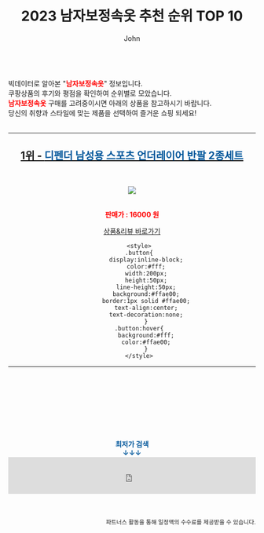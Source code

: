 ﻿---
layout: post
title:  "2023 남자보정속옷 추천 순위 TOP 10"
author: John
categories: [ 패션의류 ]
tags: [  ]
image: https://static.coupangcdn.com/image/retail/images/2798791046926110-32fcb6ac-bb4a-423f-94cf-960214cfa162.jpg 
description: "2023 남자보정속옷 추천 순위 TOP 10 관련 상품으로 가장 고객 선호도가 높은 제품입니다."
toc: true
toc_sticky: true
---

<br>
빅데이터로 알아본 "<b><font color='#ff0000'>남자보정속옷</font></b>" 정보입니다.
<br>
쿠팡상품의 후기와 평점을 확인하여 순위별로 모았습니다.
<br>
<b><font color='#ff0000'>남자보정속옷</font></b>  구매를 고려중이시면 아래의 상품을 참고하시기 바랍니다.
<br>
당신의 취향과 스타일에 맞는 제품을 선택하여 즐거운 쇼핑 되세요!
<br><br>
<hr>
<p>
    
<center><h2><a href="https://link.coupang.com/re/AFFSDP?lptag=AF7307611&pageKey=6669402436&itemId=15339131937&vendorItemId=78528910295&traceid=V0-153-8601083f4ffba6be&requestid=20230308130014129114954" target="_blank"><b>1위 - <font color='#01579B'>디펜더 남성용 스포츠 언더레이어 반팔 2종세트</font></b></a></h2><br>

<a href="https://link.coupang.com/re/AFFSDP?lptag=AF7307611&pageKey=6669402436&itemId=15339131937&vendorItemId=78528910295&traceid=V0-153-8601083f4ffba6be&requestid=20230308130014129114954" target="_blank"><img src="https://static.coupangcdn.com/image/retail/images/2798791046926110-32fcb6ac-bb4a-423f-94cf-960214cfa162.jpg"></a><br><br>

<b><font color='#ff0000'>판매가 : 16000 원</font></b><br>

<a href="https://link.coupang.com/re/AFFSDP?lptag=AF7307611&pageKey=6669402436&itemId=15339131937&vendorItemId=78528910295&traceid=V0-153-8601083f4ffba6be&requestid=20230308130014129114954" target="_blank" class="button">상품&리뷰 바로가기</a><p>

        <style>
        .button{
            display:inline-block;
            color:#fff;
            width:200px;
            height:50px;
            line-height:50px;
            background:#ffae00;
            border:1px solid #ffae00;
            text-align:center;
            text-decoration:none;
            }
        .button:hover{
            background:#fff;
            color:#ffae00;
            }
        </style>

<hr>

<br><br><br><br><br><br><br>
<center><b><font color='#01579B' size='medium'>최저가 검색<br>
↓↓↓</font></b></center>
<center><iframe src="https://coupa.ng/b1Tbjx" width="100%" height="75" frameborder="0" scrolling="no" referrerpolicy="unsafe-url"></iframe></center>
<br><br>
<p>
<small>
    <div align="right">파트너스 활동을 통해 일정액의 수수료를 제공받을 수 있습니다.</div>
</small>
</p>
